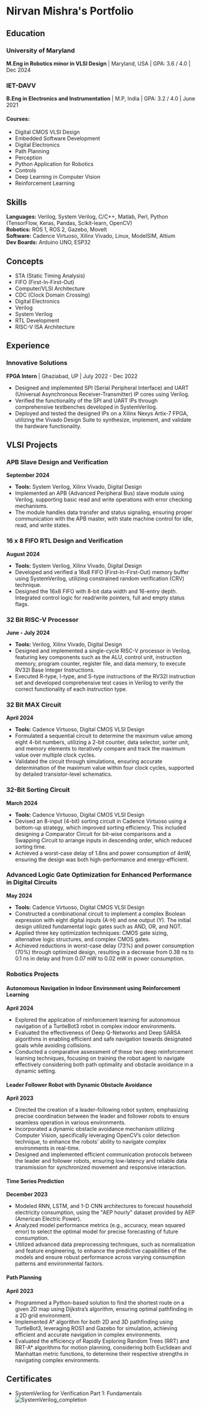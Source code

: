 # Nirvan Mishra's Portfolio

## Education
### University of Maryland
**M.Eng in Robotics minor in VLSI Design** | Maryland, USA | GPA: 3.6 / 4.0 | Dec 2024

### IET-DAVV
**B.Eng in Electronics and Instrumentation** | M.P, India | GPA: 3.2 / 4.0 | June 2021

#### Courses:
- Digital CMOS VLSI Design
- Embedded Software Development
- Digital Electronics
- Path Planning
- Perception
- Python Application for Robotics
- Controls
- Deep Learning in Computer Vision
- Reinforcement Learning

## Skills
**Languages:** Verilog, System Verilog, C/C++, Matlab, Perl, Python (TensorFlow, Keras, Pandas, Scikit-learn, OpenCV)  
**Robotics:** ROS 1, ROS 2, Gazebo, MoveIt  
**Software:** Cadence Virtuoso, Xilinx Vivado, Linux, ModelSIM, Altium  
**Dev Boards:** Arduino UNO, ESP32 

## Concepts
- STA (Static Timing Analysis)
- FIFO (First-In-First-Out)
- Computer/VLSI Architecture
- CDC (Clock Domain Crossing)
- Digital Electronics
- Verilog
- System Verilog
- RTL Development
- RISC-V ISA Architecture

## Experience

### Innovative Solutions
**FPGA Intern** | Ghaziabad, UP | July 2022 - Dec 2022

- Designed and implemented SPI (Serial Peripheral Interface) and UART (Universal Asynchronous Receiver-Transmitter) IP cores using Verilog.  
- Verified the functionality of the SPI and UART IPs through comprehensive testbenches developed in SystemVerilog.
- Deployed and tested the designed IPs on a Xilinx Nexys Artix-7 FPGA, utilizing the Vivado Design Suite to synthesize, implement, and validate the hardware functionality.



## VLSI Projects

### APB Slave Design and Verification 
**September 2024**
- **Tools:** System Verilog, Xilinx Vivado, Digital Design
- Implemented an APB (Advanced Peripheral Bus) slave module using Verilog, supporting basic read and write operations with error checking mechanisms.
- The module handles data transfer and status signaling, ensuring proper communication with the APB master, with state machine control for idle, read, and write states.
 
### 16 x 8 FIFO RTL Design and Verification
**August 2024**
- **Tools:** System Verilog, Xilinx Vivado, Digital Design
- Developed and verified a 16x8 FIFO (First-In-First-Out) memory buffer using SystemVerilog, utilizing constrained random verification (CRV) technique.
- Designed the 16x8 FIFO with 8-bit data width and 16-entry depth. Integrated control logic for read/write pointers, full and empty status flags.
  
### 32 Bit RISC-V Processor
**June - July 2024**
- **Tools:** Verilog, Xilinx Vivado, Digital Design
- Designed and implemented a single-cycle RISC-V processor in Verilog, featuring key components such as the ALU, control unit, instruction memory, program counter, register file, and data memory, to execute RV32I Base Integer Instructions.
- Executed R-type, I-type, and S-type instructions of the RV32I instruction set and developed comprehensive test cases in Verilog to verify the correct functionality of each instruction type.


### 32 Bit MAX Circuit
**April 2024**
- **Tools:** Cadence Virtuoso, Digital CMOS VLSI Design
- Formulated a sequential circuit to determine the maximum value among eight 4-bit numbers, utilizing a 2-bit counter, data selector, sorter unit, and memory elements to iteratively compare and track the maximum value over multiple clock cycles.
- Validated the circuit through simulations, ensuring accurate determination of the maximum value within four clock cycles, supported by detailed transistor-level schematics.

### 32-Bit Sorting Circuit
**March 2024**
- **Tools:** Cadence Virtuoso, Digital CMOS VLSI Design
- Devised an 8-input (4-bit) sorting circuit in Cadence Virtuoso using a bottom-up strategy, which improved sorting efficiency. This included designing a Comparator Circuit for bit-wise comparisons and a Swapping Circuit to arrange inputs in descending order, which reduced sorting time.
- Achieved a worst-case delay of 1.8ns and power consumption of 4mW, ensuring the design was both high-performance and energy-efficient.


### Advanced Logic Gate Optimization for Enhanced Performance in Digital Circuits
**May 2024**
- **Tools:** Cadence Virtuoso, Digital CMOS VLSI Design
- Constructed a combinational circuit to implement a complex Boolean expression with eight digital inputs (A-H) and one output (Y). The initial design utilized fundamental logic gates such as AND, OR, and NOT.
- Applied three key optimization techniques: CMOS gate sizing, alternative logic structures, and complex CMOS gates.
- Achieved reductions in worst-case delay (73%) and power consumption (70%) through optimized design, resulting in a decrease from 0.38 ns to 0.1 ns in delay and from 0.07 mW to 0.02 mW in power consumption.


### Robotics Projects
#### Autonomous Navigation in Indoor Environment using Reinforcement Learning
**April 2024**
- Explored the application of reinforcement learning for autonomous navigation of a TurtleBot3 robot in complex indoor environments.
- Evaluated the effectiveness of Deep Q-Networks and Deep SARSA algorithms in enabling efficient and safe navigation towards designated goals while avoiding collisions.
- Conducted a comparative assessment of these two deep reinforcement learning techniques, focusing on training the robot agent to navigate effectively considering both path optimality and obstacle avoidance in a dynamic setting.

#### Leader Follower Robot with Dynamic Obstacle Avoidance
**April 2023**
- Directed the creation of a leader-following robot system, emphasizing precise coordination between the leader and follower robots to ensure seamless operation in various environments.
- Incorporated a dynamic obstacle avoidance mechanism utilizing Computer Vision, specifically leveraging OpenCV’s color detection technique, to enhance the robots’ ability to navigate complex environments in real-time.
- Designed and implemented efficient communication protocols between the leader and follower robots, ensuring low-latency and reliable data transmission for synchronized movement and responsive interaction.

#### Time Series Prediction
**December 2023**
- Modeled RNN, LSTM, and 1-D CNN architectures to forecast household electricity consumption, using the "AEP hourly" dataset provided by AEP (American Electric Power).
- Analyzed model performance metrics (e.g., accuracy, mean squared error) to select the optimal model for precise forecasting of future consumption.
- Utilized advanced data preprocessing techniques, such as normalization and feature engineering, to enhance the predictive capabilities of the models and ensure robust performance across varying consumption patterns and environmental factors.

#### Path Planning
**April 2023**
- Programmed a Python-based solution to find the shortest route on a given 2D map using Dijkstra’s algorithm, ensuring optimal pathfinding in a 2D grid environment.
- Implemented A* algorithm for both 2D and 3D pathfinding using TurtleBot3, leveraging ROS1 and Gazebo for simulation, achieving efficient and accurate navigation in complex environments.
- Evaluated the efficiency of Rapidly Exploring Random Trees (RRT) and RRT-A* algorithms for motion planning, considering both Euclidean and Manhattan metric functions, to determine their respective strengths in navigating complex environments.
  
## Certificates
- SystemVerilog for Verification Part 1: Fundamentals
  ![SystemVerilog_completion](https://github.com/user-attachments/assets/c51a16ce-5d39-40df-adb5-c749bff88cf6)
